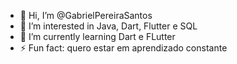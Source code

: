 - 👋 Hi, I’m @GabrielPereiraSantos
- 👀 I’m interested in Java, Dart, Flutter e SQL
- 🌱 I’m currently learning Dart e FLutter
- ⚡ Fun fact: quero estar em aprendizado constante

<!---
GabrielPereiraSantos/GabrielPereiraSantos is a ✨ special ✨ repository because its `README.md` (this file) appears on your GitHub profile.
You can click the Preview link to take a look at your changes.
--->
